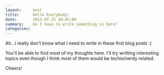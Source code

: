 ```yaml
---
layout:     post
title:      Hello Everybody!
date:       2015-07-15 10:45:00
summary:    Do I have to write something in here?
categories:
---
```


Ah...I really don't know what I need to write in these first blog posts :(

You'll be able to find most of my thoughts here. I'll try writting interesting topics even though I think most of them would be techie/nerdy related.

Cheers!
